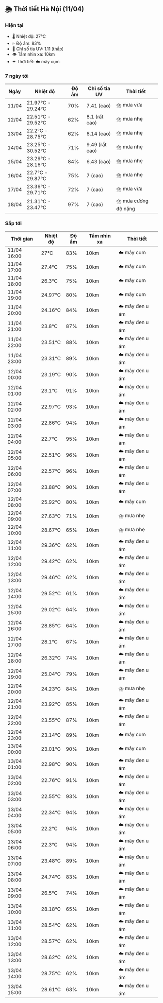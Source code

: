 ## 🌦️ Thời tiết Hà Nội (11/04)

### Hiện tại

- 🌡️ Nhiệt độ: 27℃
- 💦 Độ ẩm: 83%
- 🌟 Chỉ số tia UV: 1.11 (thấp)
- 👁️ Tầm nhìn xa: 10km
- ☂️ Thời tiết: ☁️ mây cụm

### 7 ngày tới

| Ngày | Nhiệt độ | Độ ẩm | Chỉ số tia UV | Thời tiết |
| --- | --- | --- | --- | --- |
| 11/04 | 21.97℃ - 29.24℃ | 70% | 7.41 (cao) | ⛈️ mưa vừa |
| 12/04 | 22.51℃ - 29.52℃ | 62% | 8.1 (rất cao) | ⛈️ mưa nhẹ |
| 13/04 | 22.2℃ - 28.75℃ | 62% | 6.14 (cao) | ⛈️ mưa nhẹ |
| 14/04 | 23.25℃ - 30.52℃ | 71% | 9.49 (rất cao) | ⛈️ mưa nhẹ |
| 15/04 | 23.29℃ - 28.16℃ | 84% | 6.43 (cao) | ⛈️ mưa nhẹ |
| 16/04 | 22.7℃ - 29.87℃ | 75% | 7 (cao) | ⛈️ mưa nhẹ |
| 17/04 | 23.36℃ - 29.71℃ | 72% | 7 (cao) | ⛈️ mưa vừa |
| 18/04 | 21.31℃ - 23.47℃ | 97% | 7 (cao) | ⛈️ mưa cường độ nặng |

### Sắp tới

| Thời gian | Nhiệt độ | Độ ẩm | Tầm nhìn xa | Thời tiết |
| --- | --- | --- | --- | --- |
| 11/04 16:00 | 27℃ | 83% | 10km | ☁️ mây cụm |
| 11/04 17:00 | 27.4℃ | 75% | 10km | ☁️ mây cụm |
| 11/04 18:00 | 26.3℃ | 75% | 10km | ☁️ mây cụm |
| 11/04 19:00 | 24.97℃ | 80% | 10km | ☁️ mây cụm |
| 11/04 20:00 | 24.16℃ | 84% | 10km | ☁️ mây đen u ám |
| 11/04 21:00 | 23.8℃ | 87% | 10km | ☁️ mây đen u ám |
| 11/04 22:00 | 23.51℃ | 88% | 10km | ☁️ mây đen u ám |
| 11/04 23:00 | 23.31℃ | 89% | 10km | ☁️ mây đen u ám |
| 12/04 00:00 | 23.19℃ | 90% | 10km | ☁️ mây đen u ám |
| 12/04 01:00 | 23.1℃ | 91% | 10km | ☁️ mây đen u ám |
| 12/04 02:00 | 22.97℃ | 93% | 10km | ☁️ mây đen u ám |
| 12/04 03:00 | 22.86℃ | 94% | 10km | ☁️ mây đen u ám |
| 12/04 04:00 | 22.7℃ | 95% | 10km | ☁️ mây đen u ám |
| 12/04 05:00 | 22.51℃ | 96% | 10km | ☁️ mây đen u ám |
| 12/04 06:00 | 22.57℃ | 96% | 10km | ☁️ mây đen u ám |
| 12/04 07:00 | 23.88℃ | 90% | 10km | ☁️ mây đen u ám |
| 12/04 08:00 | 25.92℃ | 80% | 10km | ☁️ mây cụm |
| 12/04 09:00 | 27.63℃ | 71% | 10km | ⛈️ mưa nhẹ |
| 12/04 10:00 | 28.67℃ | 65% | 10km | ⛈️ mưa nhẹ |
| 12/04 11:00 | 29.36℃ | 62% | 10km | ☁️ mây đen u ám |
| 12/04 12:00 | 29.42℃ | 62% | 10km | ☁️ mây đen u ám |
| 12/04 13:00 | 29.46℃ | 62% | 10km | ☁️ mây đen u ám |
| 12/04 14:00 | 29.52℃ | 61% | 10km | ☁️ mây đen u ám |
| 12/04 15:00 | 29.02℃ | 64% | 10km | ☁️ mây đen u ám |
| 12/04 16:00 | 28.85℃ | 64% | 10km | ☁️ mây đen u ám |
| 12/04 17:00 | 28.1℃ | 67% | 10km | ☁️ mây đen u ám |
| 12/04 18:00 | 26.32℃ | 74% | 10km | ☁️ mây đen u ám |
| 12/04 19:00 | 25.04℃ | 79% | 10km | ☁️ mây đen u ám |
| 12/04 20:00 | 24.23℃ | 84% | 10km | ⛈️ mưa nhẹ |
| 12/04 21:00 | 23.92℃ | 85% | 10km | ☁️ mây đen u ám |
| 12/04 22:00 | 23.55℃ | 87% | 10km | ☁️ mây đen u ám |
| 12/04 23:00 | 23.14℃ | 89% | 10km | ☁️ mây cụm |
| 13/04 00:00 | 23.01℃ | 90% | 10km | ☁️ mây cụm |
| 13/04 01:00 | 22.98℃ | 90% | 10km | ☁️ mây đen u ám |
| 13/04 02:00 | 22.76℃ | 91% | 10km | ☁️ mây đen u ám |
| 13/04 03:00 | 22.55℃ | 93% | 10km | ☁️ mây đen u ám |
| 13/04 04:00 | 22.34℃ | 94% | 10km | ☁️ mây đen u ám |
| 13/04 05:00 | 22.2℃ | 94% | 10km | ☁️ mây đen u ám |
| 13/04 06:00 | 22.3℃ | 94% | 10km | ☁️ mây đen u ám |
| 13/04 07:00 | 23.48℃ | 89% | 10km | ☁️ mây đen u ám |
| 13/04 08:00 | 24.74℃ | 83% | 10km | ☁️ mây đen u ám |
| 13/04 09:00 | 26.5℃ | 74% | 10km | ☁️ mây đen u ám |
| 13/04 10:00 | 28.18℃ | 65% | 10km | ☁️ mây đen u ám |
| 13/04 11:00 | 28.54℃ | 62% | 10km | ☁️ mây đen u ám |
| 13/04 12:00 | 28.57℃ | 62% | 10km | ☁️ mây đen u ám |
| 13/04 13:00 | 28.62℃ | 62% | 10km | ☁️ mây đen u ám |
| 13/04 14:00 | 28.75℃ | 62% | 10km | ☁️ mây đen u ám |
| 13/04 15:00 | 28.61℃ | 63% | 10km | ☁️ mây đen u ám |
